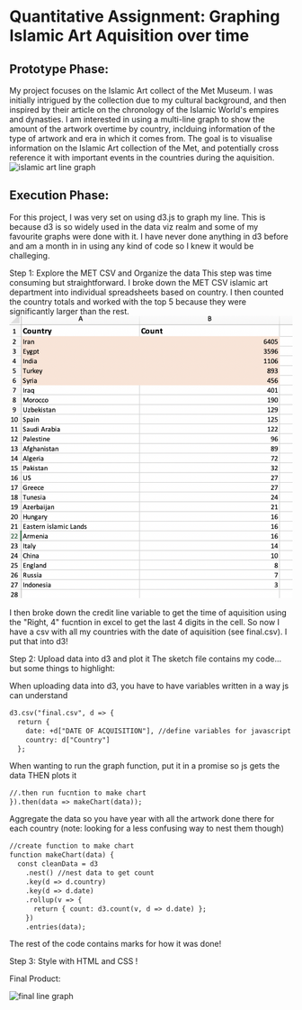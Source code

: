 # Quantitative Assignment: Graphing Islamic Art Aquisition over time

## Prototype Phase:

My project focuses on the Islamic Art collect of the Met Museum.
I was initially intrigued by the collection due to my cultural background, and then inspired by their article on the chronology of the Islamic World's empires and dynasties.
I am interested in using a multi-line graph to show the amount of the artwork overtime by country, inclduing information of the type of artwork and era in which it comes from.
The goal is to visualise information on the Islamic Art collection of the Met, and potentially cross reference it with important events in the countries during the aquisition.
![islamic art line graph](https://github.com/nourzein/major-studio1/blob/master/islamic_art_line_graph.png)

## Execution Phase:

For this project, I was very set on using d3.js to graph my line. This is because d3 is so widely used in the data viz realm and some of my favourite graphs were done with it. I have never done anything in d3 before and am a month in in using any kind of code so I knew it would be challeging.

Step 1: Explore the MET CSV and Organize the data
This step was time consuming but straightforward. I broke down the MET CSV islamic art department into individual spreadsheets based on country. I then counted the country totals and worked with the top 5 because they were significantly larger than the rest.
![country count csv](https://github.com/nourzein/Major-Studio1/blob/master/Quant_Assignment_Code/country_count.png)

I then broke down the credit line variable to get the time of aquisition using the "Right, 4" fucntion in excel to get the last 4 digits in the cell.
So now I have a csv with all my countries with the date of aquisition (see final.csv). I put that into d3!

Step 2: Upload data into d3 and plot it
The sketch file contains my code... but some things to highlight:

When uploading data into d3, you have to have variables written in a way js can understand

    d3.csv("final.csv", d => {
      return {
        date: +d["DATE OF ACQUISITION"], //define variables for javascript
        country: d["Country"]
      };

When wanting to run the graph function, put it in a promise so js gets the data THEN plots it

    //.then run fucntion to make chart
    }).then(data => makeChart(data));

Aggregate the data so you have year with all the artwork done there for each country (note: looking for a less confusing way to nest them though)

    //create function to make chart
    function makeChart(data) {
      const cleanData = d3
        .nest() //nest data to get count
        .key(d => d.country)
        .key(d => d.date)
        .rollup(v => {
          return { count: d3.count(v, d => d.date) };
        })
        .entries(data);

The rest of the code contains marks for how it was done!

Step 3: Style with HTML and CSS !

Final Product:

![final line graph](https://github.com/nourzein/Major-Studio1/blob/master/Quant_Assignment/final_quant_project.png)
